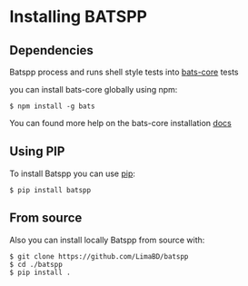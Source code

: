 # Installing BATSPP

## Dependencies
Batspp process and runs shell style tests into [bats-core](https://github.com/bats-core/bats-core.git) tests

you can install bats-core globally using npm:
```
$ npm install -g bats
```
You can found more help on the bats-core installation [docs](https://bats-core.readthedocs.io/en/stable/installation.html)

## Using PIP
To install Batspp you can use [pip](https://pip.pypa.io/en/stable/):
```
$ pip install batspp
```

## From source
Also you can install locally Batspp from source with:
```
$ git clone https://github.com/LimaBD/batspp
$ cd ./batspp
$ pip install .
```
